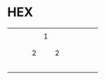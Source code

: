 # HEX

|      |      |      |      |      |      |      |      |      |      |      |
| ---- | ---- | ---- | ---- | ---- | ---- | ---- | ---- | ---- | ---- | ---- |
|      |      |      |      |      |      |      |      |      |      |      |
|      |      |      |      | 1    |      |      |      |      |      |      |
|      |      |      |      |      |      |      |      |      |      |      |
|      |      |      |      |      |      |      |      |      |      |      |
|      |      |      | 2    |      | 2    |      |      |      |      |      |
|      |      |      |      |      |      |      |      |      |      |      |
|      |      |      |      |      |      |      |      |      |      |      |
|      |      |      |      |      |      |      |      |      |      |      |
|      |      |      |      |      |      |      |      |      |      |      |
|      |      |      |      |      |      |      |      |      |      |      |

